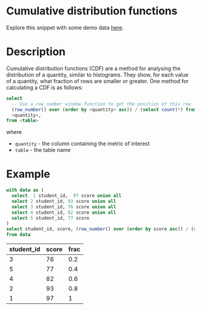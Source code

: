 # Cumulative distribution functions

Explore this snippet with some demo data [here](https://count.co/n/sL7bEFcg11Z?vm=e).

# Description
Cumulative distribution functions (CDF) are a method for analysing the distribution of a quantity, similar to histograms. They show, for each value of a quantity, what fraction of rows are smaller or greater.
One method for calculating a CDF is as follows:

```sql
select
  -- Use a row_number window function to get the position of this row
  (row_number() over (order by <quantity> asc)) / (select count(*) from <table>) cdf,
  <quantity>,
from <table>
```
where
- `quantity` - the column containing the metric of interest
- `table` - the table name
# Example


```sql
with data as (
  select  1 student_id,  97 score union all 
  select 2 student_id, 93 score union all 
  select 3 student_id, 76 score union all 
  select 4 student_id, 82 score union all 
  select 5 student_id, 77 score
)
select student_id, score, (row_number() over (order by score asc)) / (select count(*) from data) frac
from data
```
| student_id      | score | frac |
| ----------- | ----------- | ---- |
|3 | 76 | 0.2|
| 5| 77 | 0.4 |
|4 | 82 | 0.6|
|2 | 93 | 0.8|
|1|97 | 1|

